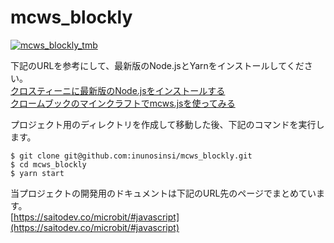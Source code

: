 # mcws_blockly  
  
[![mcws_blockly_tmb](https://github.com/inunosinsi/mcws_blockly/assets/10287105/479e8243-3195-4100-9663-40ed9176a135)](https://www.youtube.com/watch?v=aGijDG9KOVQ)  
  
下記のURLを参考にして、最新版のNode.jsとYarnをインストールしてください。  
[クロスティーニに最新版のNode.jsをインストールする](https://saitodev.co/microbit/chromebook/article/66)  
[クロームブックのマインクラフトでmcws.jsを使ってみる](https://saitodev.co/microbit/chromebook/article/80)  
  
プロジェクト用のディレクトリを作成して移動した後、下記のコマンドを実行します。  
```
$ git clone git@github.com:inunosinsi/mcws_blockly.git  
$ cd mcws_blockly  
$ yarn start  
```

当プロジェクトの開発用のドキュメントは下記のURL先のページでまとめています。  
[https://saitodev.co/microbit/#javascript](https://saitodev.co/microbit/#javascript)
